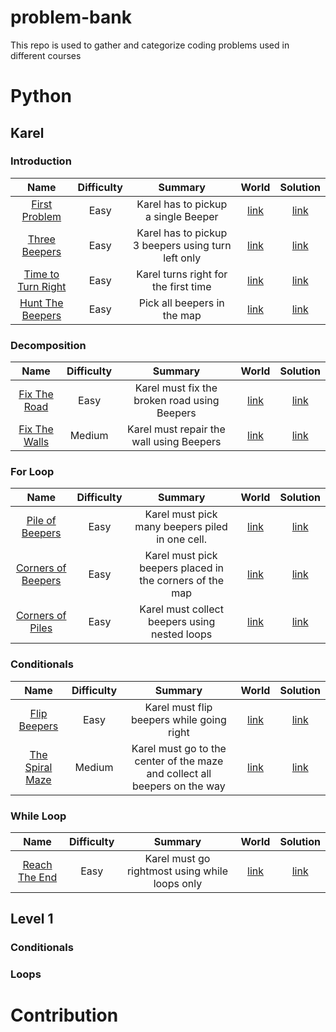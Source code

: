 # problem-bank
This repo is used to gather and categorize coding problems used in different courses


# Python

## Karel

### Introduction

| Name | Difficulty | Summary | World | Solution |
|:----:|:----------:|:-------:|:-----:|:--------:|
|[First Problem](/python/problems/karel/introduction/first_problem/) | Easy | Karel has to pickup a single Beeper | [link](/python/problems/karel/introduction/first_problem/first_problem.w)| [link](/python/problems/karel/introduction/first_problem/solution.py) |
| [Three Beepers](/python/problems/karel/introduction/three_beepers) | Easy | Karel has to pickup 3 beepers using turn left only | [link](python/problems/karel/introduction/three_beepers/three_beepers.w) | [link](python/problems/karel/introduction/three_beepers/solution.py)|
| [Time to Turn Right](python/problems/karel/introduction/time_to_turn_right) | Easy | Karel turns right for the first time | [link](python/problems/karel/introduction/time_to_turn_right/time_to_turn_left.w) | [link](python/problems/karel/introduction/time_to_turn_right/solution.py)
| [Hunt The Beepers](python/problems/karel/introduction/hunt_the_beepers) | Easy | Pick all beepers in the map | [link](python/problems/karel/introduction/hunt_the_beepers/hunt_the_beepers.w) | [link](python/problems/karel/introduction/hunt_the_beepers/solution.py)


### Decomposition

| Name | Difficulty | Summary | World | Solution |
|:----:|:----------:|:-------:|:-----:|:--------:|
| [Fix The Road](python/problems/karel/decomposition/fix_the_road) | Easy | Karel must fix the broken road using Beepers | [link](python/problems/karel/decomposition/fix_the_road/fix_the_road.w) | [link](python/problems/karel/decomposition/fix_the_road/solution.py) |
| [Fix The Walls](python/problems/karel/decomposition/fix_the_walls) | Medium | Karel must repair the wall using Beepers | [link](python/problems/karel/decomposition/fix_the_walls/fix_the_walls.w) | [link](python/problems/karel/decomposition/fix_the_walls/solution.py)|


### For Loop

| Name | Difficulty | Summary | World | Solution |
|:----:|:----------:|:-------:|:-----:|:--------:|
| [Pile of Beepers](python/problems/karel/for_loop/pile_of_beepers) | Easy | Karel must pick many beepers piled in one cell. | [link](python/problems/karel/for_loop/pile_of_beepers/pile_of_beepers.w) | [link](python/problems/karel/for_loop/pile_of_beepers/solution.py)
| [Corners of Beepers](python/problems/karel/for_loop/corners_of_beepers) | Easy | Karel must pick beepers placed in the corners of the map | [link](python/problems/karel/for_loop/corners_of_beepers/corners_of_beepers.w) | [link](python/problems/karel/for_loop/corners_of_beepers/solution.py)
| [Corners of Piles](python/problems/karel/for_loop/corners_of_piles) | Easy | Karel must collect beepers using nested loops | [link](python/problems/karel/for_loop/corners_of_piles/corners_of_piles.w) | [link](python/problems/karel/for_loop/corners_of_piles/solution.py)


### Conditionals

| Name | Difficulty | Summary | World | Solution |
|:----:|:----------:|:-------:|:-----:|:--------:|
| [Flip Beepers](python/problems/karel/conditionals/flip_beepers) | Easy | Karel must flip beepers while going right | [link](python/problems/karel/conditionals/flip_beepers/flip_beepers.w) | [link](python/problems/karel/conditionals/flip_beepers/solution.py)
| [The Spiral Maze](python/problems/karel/conditionals/the_spiral_maze) | Medium | Karel must go to the center of the maze and collect all beepers on the way | [link](python/problems/karel/conditionals/the_spiral_maze/the_spiral_maze.w) | [link](python/problems/karel/conditionals/the_spiral_maze/solution.py)


### While Loop

| Name | Difficulty | Summary | World | Solution |
|:----:|:----------:|:-------:|:-----:|:--------:|
| [Reach The End](python/problems/karel/while_loop/reach_the_end) | Easy | Karel must go rightmost using while loops only | [link](python/problems/karel/while_loop/reach_the_end/reach_the_end.w) | [link](python/problems/karel/while_loop/reach_the_end/solution.py)


## Level 1

### Conditionals

### Loops

# Contribution